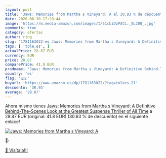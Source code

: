 ```yaml
---
layout: post
title: 'Jaws: Memories from Martha s Vineyard: A al 30.93 % de descuento'
date: 2020-08-30 17:28:44
image: 'https://m.media-amazon.com/images/I/51cbiDzPACL._SL200_.jpg'
comments: true
category: ofertas
author: ring
slug: '1781163022-es Jaws: Memories from Martha s Vineyard: A Definitive...'
tags: [ 'tole.es', ]
actualPrice: 28.87 EUR
currency: EUR
price: 28.87
comparePrice: 41.8 EUR
prodname: 'Jaws: Memories from Martha s Vineyard: A Definitive Behind-The-Scenes Look at the Greatest Suspense Thriller of All Time'
country: 'es'
flag: '🇪🇸'
buyurl: 'https://www.amazon.es/dp/1781163022/?tag=tolees-21'
descuento: '30.93'
average: '28.87'
---
```


Ahora mismo tienes [Jaws: Memories from Martha s Vineyard: A Definitive Behind-The-Scenes Look at the Greatest Suspense Thriller of All Time](https://www.amazon.es/dp/1781163022/?tag=tolees-21) a 28.87 EUR (original: 41.8 EUR) (30.93 %  de descuento) en el siguiente enlace!

[![Jaws: Memories from Martha s Vineyard: A](https://m.media-amazon.com/images/I/51cbiDzPACL._SL200_.jpg)](https://www.amazon.es/dp/1781163022/?tag=tolees-21)

🔎:


[🛒 Visítala!!!](https://www.amazon.es/dp/1781163022/?tag=tolees-21)
